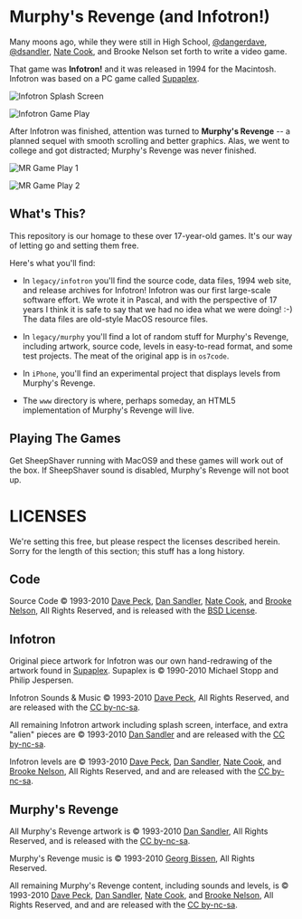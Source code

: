 Murphy's Revenge (and Infotron!)
================================

Many moons ago, while they were still in High School, [@dangerdave](http://davepeck.org/), [@dsandler](http://dsandler.org), [Nate Cook](http://natecook.com/), and Brooke Nelson set forth to write a video game.

That game was **Infotron!** and it was released in 1994 for the Macintosh. Infotron was based on a PC game called [Supaplex](http://www.elmerproductions.com/sp/).

![Infotron Splash Screen](http://codeorange.com/img/full/info1.png)

![Infotron Game Play](http://codeorange.com/img/full/info4.png)

After Infotron was finished, attention was turned to **Murphy's Revenge** -- a planned sequel with smooth scrolling and better graphics. Alas, we went to college and got distracted; Murphy's Revenge was never finished.

![MR Game Play 1](http://codeorange.com/img/full/info2.png)

![MR Game Play 2](http://codeorange.com/img/full/info3.png)



What's This?
------------

This repository is our homage to these over 17-year-old games. It's our way of letting go and setting them free.

Here's what you'll find:

- In `legacy/infotron` you'll find the source code, data files, 1994 web site, and release archives for Infotron! Infotron was our first large-scale software effort. We wrote it in Pascal, and with the perspective of 17 years I think it is safe to say that we had no idea what we were doing! :-) The data files are old-style MacOS resource files.

- In `legacy/murphy` you'll find a lot of random stuff for Murphy's Revenge, including artwork, source code, levels in easy-to-read format, and some test projects. The meat of the original app is in `os7code`.

- In `iPhone`, you'll find an experimental project that displays levels from Murphy's Revenge.

- The `www` directory is where, perhaps someday, an HTML5 implementation of Murphy's Revenge will live.



Playing The Games
-----------------

Get SheepShaver running with MacOS9 and these games will work out of the box. If SheepShaver sound is disabled, Murphy's Revenge will not boot up.



LICENSES
========

We're setting this free, but please respect the licenses described herein. Sorry for the length of this section; this stuff has a long history.


Code
----

Source Code &copy; 1993-2010 [Dave Peck](http://davepeck.org/), [Dan Sandler](http://dsandler.org/), [Nate Cook](http://natecook.com/), and [Brooke Nelson](http://en.wikipedia.org/wiki/Microsoft_Puzzle_Hunt#Puzzle_Hunt_123:_Jeopardy.21.2FPuzzlehaunt.21_.28February_28-March_1.2C_2009.29), All Rights Reserved, and is released with the [BSD License](http://www.opensource.org/licenses/bsd-license.php).


Infotron
--------

Original piece artwork for Infotron was our own hand-redrawing of the artwork found in [Supaplex](http://www.elmerproductions.com/sp/). Supaplex is &copy; 1990-2010 Michael Stopp and Philip Jespersen.

Infotron Sounds & Music &copy; 1993-2010 [Dave Peck](http://davepeck.org/), All Rights Reserved, and are released with the [CC by-nc-sa](http://creativecommons.org/licenses/by-nc-sa/3.0/).

All remaining Infotron artwork including splash screen, interface, and extra "alien" pieces are &copy; 1993-2010 [Dan Sandler](http://dsandler.org/) and are released with the [CC by-nc-sa](http://creativecommons.org/licenses/by-nc-sa/3.0/).

Infotron levels are &copy; 1993-2010 [Dave Peck](http://davepeck.org/), [Dan Sandler](http://dsandler.org/), [Nate Cook](http://natecook.com/), and [Brooke Nelson](http://en.wikipedia.org/wiki/Microsoft_Puzzle_Hunt#Puzzle_Hunt_123:_Jeopardy.21.2FPuzzlehaunt.21_.28February_28-March_1.2C_2009.29), All Rights Reserved, and and are released with the [CC by-nc-sa](http://creativecommons.org/licenses/by-nc-sa/3.0/).


Murphy's Revenge
----------------

All Murphy's Revenge artwork is &copy; 1993-2010 [Dan Sandler](http://dsandler.org/), All Rights Reserved, and is released with the [CC by-nc-sa](http://creativecommons.org/licenses/by-nc-sa/3.0/).

Murphy's Revenge music is &copy; 1993-2010 [Georg Bissen](http://en.wikipedia.org/wiki/Georg_Bissen), All Rights Reserved.

All remaining Murphy's Revenge content, including sounds and levels, is &copy; 1993-2010 [Dave Peck](http://davepeck.org/), [Dan Sandler](http://dsandler.org/), [Nate Cook](http://natecook.com/), and [Brooke Nelson](http://en.wikipedia.org/wiki/Microsoft_Puzzle_Hunt#Puzzle_Hunt_123:_Jeopardy.21.2FPuzzlehaunt.21_.28February_28-March_1.2C_2009.29), All Rights Reserved, and and are released with the [CC by-nc-sa](http://creativecommons.org/licenses/by-nc-sa/3.0/).





